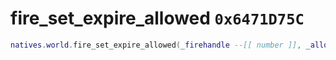 # fire_set_expire_allowed `0x6471D75C`

```lua
natives.world.fire_set_expire_allowed(_firehandle --[[ number ]], _allowexpire --[[ boolean ]])
```